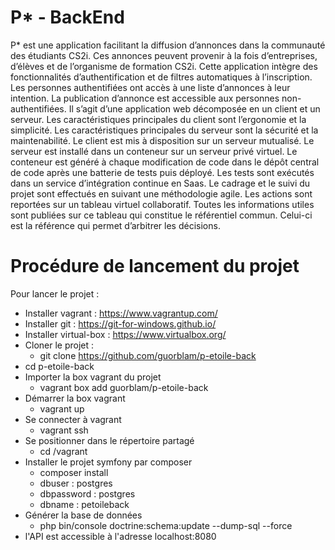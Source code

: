 P* - BackEnd
============

P* est une application facilitant la diffusion d’annonces dans la communauté des étudiants CS2i. Ces annonces peuvent provenir à la fois d’entreprises, d’élèves et de l’organisme de formation CS2i. Cette application intègre des fonctionnalités d’authentification et de filtres automatiques à l’inscription. Les personnes authentifiées ont accès à une liste d’annonces à leur intention. La publication d’annonce est accessible aux personnes non-authentifiées.
Il s’agit d’une application web décomposée en un client et un serveur. Les caractéristiques principales du client sont l’ergonomie et la simplicité. Les caractéristiques principales du serveur sont la sécurité et la maintenabilité.
Le client est mis à disposition sur un serveur mutualisé. Le serveur est installé dans un conteneur sur un serveur privé virtuel. Le conteneur est généré à chaque modification de code dans le dépôt central de code après une batterie de tests puis déployé. Les tests sont exécutés dans un service d’intégration continue en Saas.
Le cadrage et le suivi du projet sont effectués en suivant une méthodologie agile. Les actions sont reportées sur un tableau virtuel collaboratif. Toutes les informations utiles sont publiées sur ce tableau qui constitue le référentiel commun. Celui-ci est la référence qui permet d’arbitrer les décisions.


Procédure de lancement du projet
================================

Pour lancer le projet :
 - Installer vagrant : https://www.vagrantup.com/
 - Installer git : https://git-for-windows.github.io/
 - Installer virtual-box : https://www.virtualbox.org/
 - Cloner le projet :
 	- git clone https://github.com/guorblam/p-etoile-back
  - cd p-etoile-back
 - Importer la box vagrant du projet
 	- vagrant box add guorblam/p-etoile-back
 - Démarrer la box vagrant
 	- vagrant up
 - Se connecter à vagrant
 	- vagrant ssh
 - Se positionner dans le répertoire partagé
 	- cd /vagrant
 - Installer le projet symfony par composer
 	- composer install
	- dbuser : postgres
	- dbpassword : postgres
	- dbname : petoileback
 - Générer la base de données
 	- php bin/console doctrine:schema:update --dump-sql --force
 - l'API est accessible à l'adresse localhost:8080
